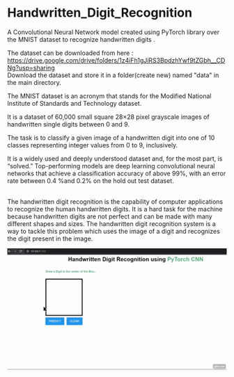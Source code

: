 # Handwritten_Digit_Recognition
A Convolutional Neural Network model created using PyTorch library over the MNIST dataset to recognize handwritten digits . <br />

The dataset can be downloaded from here : <br />
https://drive.google.com/drive/folders/1z4iFh1gJiRS3BpdzhYwf9tZGbh__CDNg?usp=sharing <br />
Download the dataset and store it in a folder(create new) named "data" in the main directory.
<br />

The MNIST dataset is an acronym that stands for the Modified National Institute of Standards and Technology dataset.

It is a dataset of 60,000 small square 28×28 pixel grayscale images of handwritten single digits between 0 and 9.

The task is to classify a given image of a handwritten digit into one of 10 classes representing integer values from 0 to 9, inclusively.

It is a widely used and deeply understood dataset and, for the most part, is “solved.” Top-performing models are deep learning convolutional neural networks that achieve a classification accuracy of above 99%, with an error rate between 0.4 %and 0.2% on the hold out test dataset. <br />
<br />

The handwritten digit recognition is the capability of computer
applications to recognize the human handwritten digits. It is a
hard task for the machine because handwritten digits are not
perfect and can be made with many different shapes and sizes.
The handwritten digit recognition system is a way to tackle this
problem which uses the image of a digit and recognizes the
digit present in the image.

![](digit_demo.gif)
